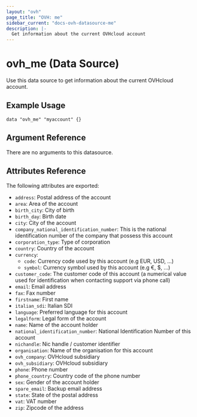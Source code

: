 ```yaml
---
layout: "ovh"
page_title: "OVH: me"
sidebar_current: "docs-ovh-datasource-me"
description: |-
  Get information about the current OVHcloud account
---
```


# ovh_me (Data Source)

Use this data source to get information about the current OVHcloud account.

## Example Usage

```hcl
data "ovh_me" "myaccount" {}
```

## Argument Reference

There are no arguments to this datasource.

## Attributes Reference

The following attributes are exported:

* `address`: Postal address of the account
* `area`: Area of the account
* `birth_city`: City of birth
* `birth_day`: Birth date
* `city`: City of the account
* `company_national_identification_number`: This is the national identification number of the company that possess this account
* `corporation_type`: Type of corporation
* `country`: Country of the account
* `currency`:
  * `code`: Currency code used by this account (e.g EUR, USD, ...)
  * `symbol`: Currency symbol used by this account (e.g €, $, ...)
* `customer_code`: The customer code of this account (a numerical value used for identification when contacting support via phone call)
* `email`: Email address
* `fax`: Fax number
* `firstname`: First name
* `italian_sdi`: Italian SDI
* `language`: Preferred language for this account
* `legalform`: Legal form of the account
* `name`: Name of the account holder
* `national_identification_number`: National Identification Number of this account
* `nichandle`: Nic handle / customer identifier
* `organisation`: Name of the organisation for this account
* `ovh_company`: OVHcloud subsidiary
* `ovh_subsidiary`: OVHcloud subsidiary
* `phone`: Phone number
* `phone_country`: Country code of the phone number
* `sex`: Gender of the account holder
* `spare_email`: Backup email address
* `state`: State of the postal address
* `vat`: VAT number
* `zip`: Zipcode of the address

